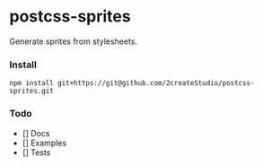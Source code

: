 # postcss-sprites
Generate sprites from stylesheets.

### Install
```
npm install git+https://git@github.com/2createStudio/postcss-sprites.git
```

### Todo
- [] Docs
- [] Examples
- [] Tests

